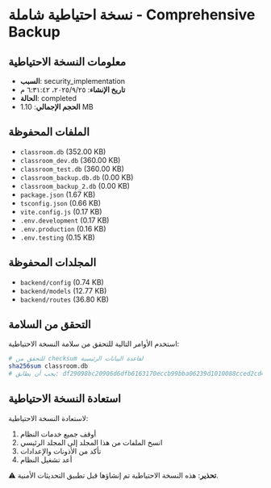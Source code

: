 # نسخة احتياطية شاملة - Comprehensive Backup

## معلومات النسخة الاحتياطية
- **السبب**: security_implementation
- **تاريخ الإنشاء**: ٢٥‏/٩‏/٢٠٢٥، ٦:٣١:٤٢ م
- **الحالة**: completed
- **الحجم الإجمالي**: 1.10 MB

## الملفات المحفوظة
- `classroom.db` (352.00 KB)
- `classroom_dev.db` (360.00 KB)
- `classroom_test.db` (360.00 KB)
- `classroom_backup.db.db` (0.00 KB)
- `classroom_backup_2.db` (0.00 KB)
- `package.json` (1.67 KB)
- `tsconfig.json` (0.66 KB)
- `vite.config.js` (0.17 KB)
- `.env.development` (0.17 KB)
- `.env.production` (0.16 KB)
- `.env.testing` (0.15 KB)

## المجلدات المحفوظة  
- `backend/config` (0.74 KB)
- `backend/models` (12.77 KB)
- `backend/routes` (36.80 KB)

## التحقق من السلامة
استخدم الأوامر التالية للتحقق من سلامة النسخة الاحتياطية:

```bash
# للتحقق من checksum لقاعدة البيانات الرئيسية
sha256sum classroom.db
# يجب أن يطابق: df29098bc20906d6dfb6163170eccb99bba06239d1010088cced2cd4cc325ff9
```

## استعادة النسخة الاحتياطية
لاستعادة النسخة الاحتياطية:
1. أوقف جميع خدمات النظام
2. انسخ الملفات من هذا المجلد إلى المجلد الرئيسي
3. تأكد من الأذونات والإعدادات
4. أعد تشغيل النظام

⚠️ **تحذير**: هذه النسخة الاحتياطية تم إنشاؤها قبل تطبيق التحديثات الأمنية.
